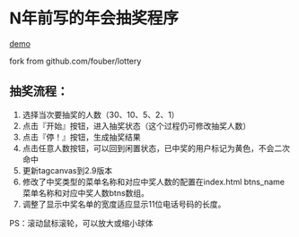 # N年前写的年会抽奖程序

[demo](https://fouber.github.io/lottery/)

fork from github.com/fouber/lottery



## 抽奖流程：

1. 选择当次要抽奖的人数（30、10、5、2、1）
2. 点击『开始』按钮，进入抽奖状态（这个过程仍可修改抽奖人数）
3. 点击『停！』按钮，生成抽奖结果
4. 点击任意人数按钮，可以回到闲置状态，已中奖的用户标记为黄色，不会二次命中
5. 更新tagcanvas到2.9版本
6. 修改了中奖类型的菜单名称和对应中奖人数的配置在index.html btns_name菜单名称和对应中奖人数btns数组。
7. 调整了显示中奖名单的宽度适应显示11位电话号码的长度。

PS：滚动鼠标滚轮，可以放大或缩小球体